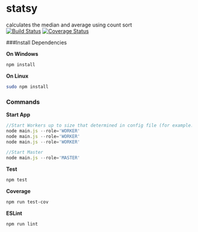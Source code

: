 # statsy
calculates the  median and average using count sort   
[![Build Status](https://travis-ci.org/ziyasal/statsy.svg?branch=master)](https://travis-ci.org/ziyasal/statsy)   [![Coverage Status](https://coveralls.io/repos/github/ziyasal/statsy/badge.svg?branch=master)](https://coveralls.io/github/ziyasal/statsy?branch=master)

###Install Dependencies
 
 **On Windows**
 ```sh
 npm install
 ```
 
 **On Linux**
 ```sh
 sudo npm install
 ```

 ### Commands
 
 **Start App**
 ```js
//Start Workers up to size that determined in config file (for example:3)
node main.js --role='WORKER'
node main.js --role='WORKER'
node main.js --role='WORKER'

//Start Master
node main.js --role='MASTER'
 ```
 
 **Test**
 ```sh
 npm test
 ```
 
 **Coverage**
 ```sh
 npm run test-cov
 ```
 
 **ESLint**
 ```sh
 npm run lint
 ```
